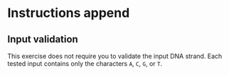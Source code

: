 # Instructions append

## Input validation

This exercise does not require you to validate the input DNA strand.
Each tested input contains only the characters `A`, `C`, `G`, or `T`.
